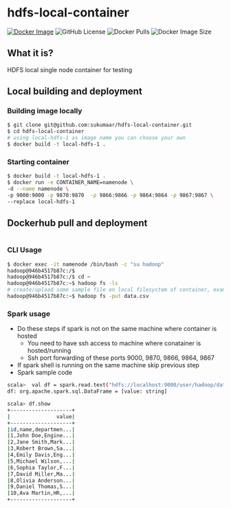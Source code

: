 # hdfs-local-container
[![Docker Image](https://github.com/sukumaar/hdfs-local-container/actions/workflows/docker-image.yml/badge.svg)](https://github.com/sukumaar/hdfs-local-container/actions/workflows/docker-image.yml)
![GitHub License](https://img.shields.io/github/license/sukumaar/hdfs-local-container?style=plastic)
![Docker Pulls](https://img.shields.io/docker/pulls/sukumaar/hdfs-local?style=plastic&logo=docker)
![Docker Image Size](https://img.shields.io/docker/image-size/sukumaar/hdfs-local?style=plastic&logo=docker)

## What it is?
HDFS local single node container for testing
## Local building and deployment
### Building image locally
```bash
$ git clone git@github.com:sukumaar/hdfs-local-container.git
$ cd hdfs-local-container
# using local-hdfs-1 as image name you can choose your own
$ docker build -t local-hdfs-1 .
```

### Starting container
```bash
$ docker build -t local-hdfs-1 .
$ docker run -e CONTAINER_NAME=namenode \
-d --name namenode \ 
-p 9000:9000 -p 9870:9870  -p 9866:9866 -p 9864:9864 -p 9867:9867 \ 
--replace local-hdfs-1
```

## Dockerhub pull and deployment
```bash

```

### CLI Usage
```bash
$ docker exec -it namenode /bin/bash -c "su hadoop"
hadoop@946b4517b87c:/$ 
hadoop@946b4517b87c:/$ cd ~
hadoop@946b4517b87c:~$ hadoop fs -ls
# create/upload some sample file on local filesystem of container, example: data.csv
hadoop@946b4517b87c:~$ hadoop fs -put data.csv
```

### Spark usage
- Do these steps if spark is not on the same machine where container is hosted
    - You need to have ssh access to machine where conatainer is hosted/running
    - Ssh port forwarding of these ports 9000, 9870, 9866, 9864, 9867
- If spark shell is running on the same machine skip previous step
- Spark sample code 
``` bash
scala>  val df = spark.read.text("hdfs://localhost:9000/user/hadoop/data.csv")
df: org.apache.spark.sql.DataFrame = [value: string]

scala> df.show
+--------------------+
|               value|
+--------------------+
|id,name,departmen...|
|1,John Doe,Engine...|
|2,Jane Smith,Mark...|
|3,Robert Brown,Sa...|
|4,Emily Davis,Eng...|
|5,Michael Wilson,...|
|6,Sophia Taylor,F...|
|7,David Miller,Ma...|
|8,Olivia Anderson...|
|9,Daniel Thomas,S...|
|10,Ava Martin,HR,...|
+--------------------+
```
